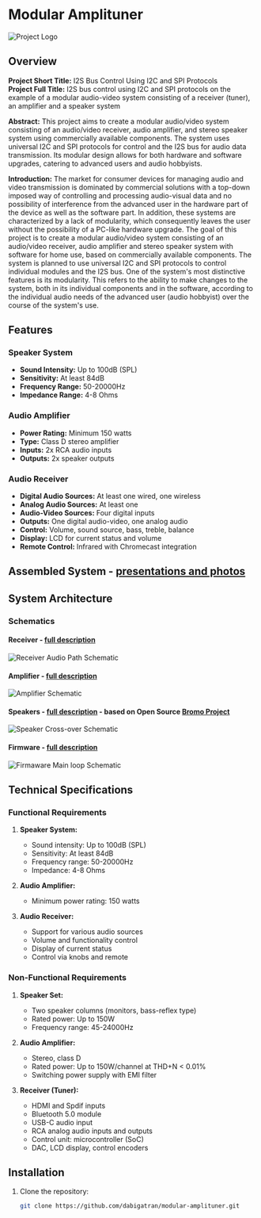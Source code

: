 # Modular Amplituner

![Project Logo](assembled_system/ampli_tuner_v1_03.jpg)

## Overview

**Project Short Title:** I2S Bus Control Using I2C and SPI Protocols</br>
**Project Full Title:** I2S bus control using I2C and SPI protocols on the example of a modular audio-video system consisting of a receiver (tuner), an amplifier and a speaker system

**Abstract:** This project aims to create a modular audio/video system consisting of an audio/video receiver, audio amplifier, and stereo speaker system using commercially available components. The system uses universal I2C and SPI protocols for control and the I2S bus for audio data transmission. Its modular design allows for both hardware and software upgrades, catering to advanced users and audio hobbyists.

**Introduction:**  The market for consumer devices for managing audio and video transmission is dominated by commercial solutions with a top-down imposed way of controlling and processing audio-visual data and no possibility of interference from the advanced user in the hardware part of the device as well as the software part. In addition, these systems are characterized by a lack of modularity, which consequently leaves the user without the possibility of a PC-like hardware upgrade. The goal of this project is to create a modular audio/video system consisting of an audio/video receiver, audio amplifier and stereo speaker system with software for home use, based on commercially available components. The system is planned to use universal I2C and SPI protocols to control individual modules and the I2S bus. One of the system's most distinctive features is its modularity. This refers to the ability to make changes to the system, both in its individual components and in the software, according to the individual audio needs of the advanced user (audio hobbyist) over the course of the system's use.

## Features

### Speaker System
- **Sound Intensity:** Up to 100dB (SPL)
- **Sensitivity:** At least 84dB
- **Frequency Range:** 50-20000Hz
- **Impedance Range:** 4-8 Ohms

### Audio Amplifier
- **Power Rating:** Minimum 150 watts
- **Type:** Class D stereo amplifier
- **Inputs:** 2x RCA audio inputs
- **Outputs:** 2x speaker outputs

### Audio Receiver
- **Digital Audio Sources:** At least one wired, one wireless
- **Analog Audio Sources:** At least one
- **Audio-Video Sources:** Four digital inputs
- **Outputs:** One digital audio-video, one analog audio
- **Control:** Volume, sound source, bass, treble, balance
- **Display:** LCD for current status and volume
- **Remote Control:** Infrared with Chromecast integration

## Assembled System - [presentations and photos](assembled_system/readme.md)

## System Architecture

### Schematics

#### Receiver - [full description](receiver/readme.md)
![Receiver Audio Path Schematic](receiver/receiver_audio_path.png)

#### Amplifier - [full description](amplifier/readme.md)
![Amplifier Schematic](amplifier/amplifier_connection_schematics.png)

#### Speakers - [full description](speakers/readme.md) - based on Open Source [Bromo Project](https://sbacoustics.com/product/bromo/)
![Speaker Cross-over Schematic](speakers/cross_over.png)
   
#### Firmware - [full description](main/readme.md)
![Firmaware Main loop Schematic](main/firmware_app_main_scheme.png)


## Technical Specifications

### Functional Requirements
1. **Speaker System:**
   - Sound intensity: Up to 100dB (SPL)
   - Sensitivity: At least 84dB
   - Frequency range: 50-20000Hz
   - Impedance: 4-8 Ohms

2. **Audio Amplifier:**
   - Minimum power rating: 150 watts

3. **Audio Receiver:**
   - Support for various audio sources
   - Volume and functionality control
   - Display of current status
   - Control via knobs and remote

### Non-Functional Requirements
1. **Speaker Set:**
   - Two speaker columns (monitors, bass-reflex type)
   - Rated power: Up to 150W
   - Frequency range: 45-24000Hz

2. **Audio Amplifier:**
   - Stereo, class D
   - Rated power: Up to 150W/channel at THD+N < 0.01%
   - Switching power supply with EMI filter

3. **Receiver (Tuner):**
   - HDMI and Spdif inputs
   - Bluetooth 5.0 module
   - USB-C audio input
   - RCA analog audio inputs and outputs
   - Control unit: microcontroller (SoC)
   - DAC, LCD display, control encoders

## Installation

1. Clone the repository:
   ```bash
   git clone https://github.com/dabigatran/modular-amplituner.git